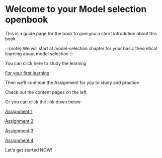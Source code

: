 # Welcome to your Model selection openbook

This is a guide page for the book to give you a short introdution about this book


:::{note}
We will start at model-selection chapter for your basic theoretical learning about model selection
:::

You can click here to study the learning

[For your first learning](/book/model-selection.ipynb)  

Then we'll continue the Assignment for you to study and practice

Check out the content pages on the left 

Or you can click the link down below

[Assignment 1](/book/lasso-and-ridge-regression.ipynb)  

[Assignment 2](/book/regularized-linear-models.ipynb)  

[Assignment 3](/book/learning-curve-to-identify-overfit-underfit.ipynb)  

[Assignment 4](/book/dropout-and-batch-normalization.ipynb)  

Let's get started NOW!